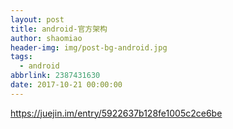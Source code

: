 ```yaml
---
layout: post
title: android-官方架构
author: shaomiao
header-img: img/post-bg-android.jpg
tags:
  - android
abbrlink: 2387431630
date: 2017-10-21 00:00:00
---
```

https://juejin.im/entry/5922637b128fe1005c2ce6be

